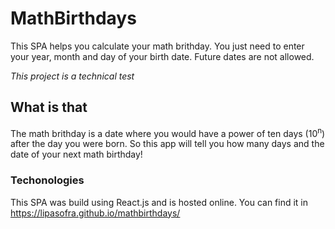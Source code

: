 # MathBirthdays

This SPA helps you calculate your math brithday. You just need to enter your year, month and day of your birth date. Future dates are not allowed.

*This project is a technical test*

## What is that

The math brithday is a date where you would have a power of ten days (10<sup>n</sup>) after the day you were born.
So this app will tell you how many days and the date of your next math birthday!

### Techonologies
This SPA was build using React.js and is hosted online. 
You can find it in https://lipasofra.github.io/mathbirthdays/
